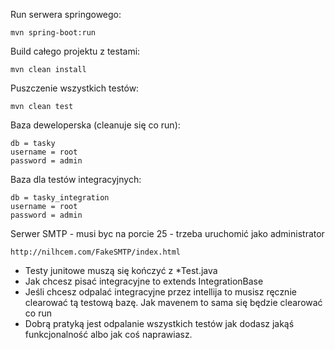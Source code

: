 Run serwera springowego:
```
mvn spring-boot:run
```
Build całego projektu z testami: 
```
mvn clean install
```
Puszczenie wszystkich testów:
```
mvn clean test 
```
Baza deweloperska (cleanuje się co run):
```
db = tasky
username = root
password = admin
```
Baza dla testów integracyjnych:
```
db = tasky_integration
username = root
password = admin
```
Serwer SMTP - musi byc na porcie 25 - trzeba uruchomić jako administrator
```
http://nilhcem.com/FakeSMTP/index.html
```
* Testy junitowe muszą się kończyć z *Test.java
* Jak chcesz pisać integracyjne to extends IntegrationBase <br/>
* Jeśli chcesz odpalać integracyjne przez intellija to musisz ręcznie clearować tą testową bazę. Jak mavenem to sama się będzie clearować co run <br/>
* Dobrą pratyką jest odpalanie wszystkich testów jak dodasz jakąś funkcjonalność albo jak coś naprawiasz.